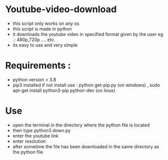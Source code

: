 # Youtube-video-download
- this script only works on any os
- this script is made in python
- it downloads the youtube video in specified format given by the user eg .: 480p,720p .... etc.
- its easy to use and very simple
# Requirements :
- python version > 3.8
- pip3 installed if not install use : python get-pip.py (on windows)  , sudo apt-get install python3-pip python-dev (on linux)
# Use
- open the terminal in the directory where the python file is located
- then type python3 down.py
- enter the youtube link
- enter resolution
- after sometime the file has been downloaded in the same directory as the python file

